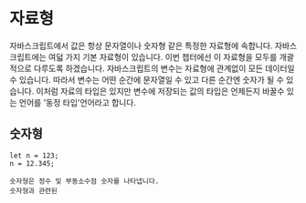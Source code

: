 # 자료형
자바스크립트에서 값은 항상 문자열이나 숫자형 같은 특정한 자료형에 속합니다.
자바스크립트에는 여덟 가지 기본 자료형이 있습니다. 이번 챕터에선 이 자료형을 모두를 개괄적으로 다루도록 하겠습니다.
자바스크립트의 변수는 자료형에 관계없이 모든 데이터일 수 있습니다. 따라서 변수는 어떤 순간에 문자열일 수 있고 다른 순간엔 숫자가 될 수 있습니다.
이처럼 자료의 타입은 있지만 변수에 저장되는 값의 타입은 언제든지 바꿀수 있는 언어를 '동정 타입'언어라고 합니다.

## 숫자형
```
let n = 123;
n = 12.345;

숫자형은 정수 및 부동소수점 숫자를 나타냅니다.
숫자형과 관련된 
